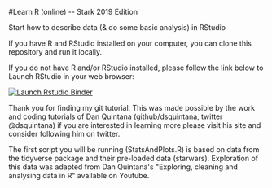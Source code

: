 #Learn R (online) -- Stark 2019 Edition

Start how to describe data (& do some basic analysis) in RStudio

If you have R and RStudio installed on your computer, you can clone this repository and run it locally.

If you do not have R and/or RStudio installed, please follow the link below to Launch RStudio in your web browser:

<!-- badges: start -->
[![Launch Rstudio Binder](http://mybinder.org/badge_logo.svg)](https://mybinder.org/v2/gh/domjacri/git_staRk/master?urlpath=rstudio)
<!-- badges: end -->


Thank you for finding my git tutorial. This was made possible by the work and coding tutorials of Dan Quintana (github/dsquintana, twitter @dsquintana) if you are interested in learning more please visit his site and consider following him on twitter.

The first script you will be running (StatsAndPlots.R) is based on data from the tidyverse package and their pre-loaded data (starwars). Exploration of this data was adapted from Dan Quintana's "Exploring, cleaning and analysing data in R" available on Youtube. 